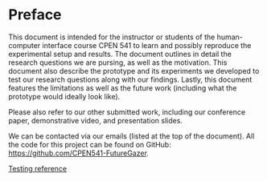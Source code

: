 <h1>Preface</h1>

This document is intended for the instructor or students of the human-computer interface course CPEN 541 to learn and possibly reproduce the experimental setup and results. The document outlines in detail the research questions we are pursing, as well as the motivation. This document also describe the prototype and its experiments we developed to test our research questions along with our findings. Lastly, this document features the limitations as well as the future work (including what the prototype would ideally look like). 

Please also refer to our other submitted work, including our conference paper, demonstrative video, and presentation slides.

We can be contacted via our emails (listed at the top of the document). All the code for this project can be found on GitHub: <https://github.com/CPEN541-FutureGazer>.

[Testing reference](#introduction-and-problem)